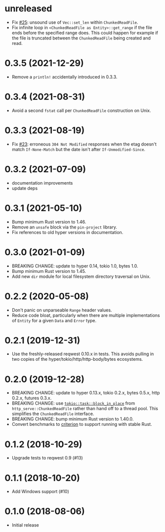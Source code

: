 # unreleased

* Fix [#25](https://github.com/scottlamb/http-serve/issues/25):
  unsound use of `Vec::set_len` within `ChunkedReadFile`.
* Fix infinite loop in `<ChunkedReadFile as Entity>::get_range`
  if the file ends before the specified range does. This could
  happen for example if the file is truncated between the
  `ChunkedReadFile` being created and read.

# 0.3.5 (2021-12-29)

* Remove a `println!` accidentally introduced in 0.3.3.

# 0.3.4 (2021-08-31)

* Avoid a second `fstat` call per `ChunkedReadFile` construction on Unix.

# 0.3.3 (2021-08-19)

* Fix [#23](https://github.com/scottlamb/http-serve/issues/23):
  erroneous `304 Not Modified` responses when the etag doesn't match
  `If-None-Match` but the date isn't after `If-Unmodified-Since`.

# 0.3.2 (2021-07-09)

* documentation improvements
* update deps

# 0.3.1 (2021-05-10)

* Bump minimum Rust version to 1.46.
* Remove an `unsafe` block via the `pin-project` library.
* Fix references to old hyper versions in documentation.

# 0.3.0 (2021-01-09)

* BREAKING CHANGE: update to hyper 0.14, tokio 1.0, bytes 1.0.
* Bump minimum Rust version to 1.45.
* Add new `dir` module for local filesystem directory traversal on Unix.

# 0.2.2 (2020-05-08)

* Don't panic on unparseable `Range` header values.
* Reduce code bloat, particularly when there are multiple
  implementations of `Entity` for a given `Data` and `Error` type.

# 0.2.1 (2019-12-31)

* Use the freshly-released reqwest 0.10.x in tests. This avoids pulling in two
  copies of the hyper/tokio/http/http-body/bytes ecosystems.

# 0.2.0 (2019-12-28)

* BREAKING CHANGE: update to hyper 0.13.x, tokio 0.2.x, bytes 0.5.x, http
  0.2.x, futures 0.3.x.
* BREAKING CHANGE: use
  [`tokio::task::block_in_place`](https://docs.rs/tokio/0.2.2/tokio/task/fn.block_in_place.html)
  from `http_serve::ChunkedReadFile` rather than hand off to a thread pool.
  This simplifies the `ChunkedReadFile` interface.
* BREAKING CHANGE: bump minimum Rust version to 1.40.0.
* Convert benchmarks to [criterion](https://crates.io/crates/criterion)
  to support running with stable Rust.

# 0.1.2 (2018-10-29)

* Upgrade tests to reqwest 0.9 (#13)

# 0.1.1 (2018-10-20)

* Add Windows support (#10)

# 0.1.0 (2018-08-06)

* Initial release
